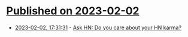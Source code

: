 # [Published on 2023-02-02](index.md)

* [2023-02-02, 17:31:31](https://news.ycombinator.com/item?id=34630024) - [Ask HN: Do you care about your HN karma?](https://news.ycombinator.com/item?id=34630024)
